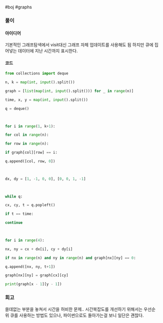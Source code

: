 #boj #graphs
### 풀이
#### 아이디어
기본적인 그래프탐색에서 visit대신 그래프 자체 업데이트를 사용해도 됨
하지만 큐에 집어넣는 데이터에 지난 시간까지 표시한다.

#### 코드
```python
from collections import deque

n, k = map(int, input().split())

graph = [list(map(int, input().split())) for _ in range(n)]

time, x, y = map(int, input().split())

q = deque()

  

for i in range(1, k+1):

for col in range(n):

for row in range(n):

if graph[col][row] == i:

q.append([col, row, 0])

  

dx, dy = [1, -1, 0, 0], [0, 0, 1, -1]

  

while q:

cx, cy, t = q.popleft()

if t == time:

continue

  

for i in range(4):

nx, ny = cx + dx[i], cy + dy[i]

if nx in range(n) and ny in range(n) and graph[nx][ny] == 0:

q.append([nx, ny, t+1])

graph[nx][ny] = graph[cx][cy]

print(graph[x - 1][y - 1])

```

### 회고
쓸데없는 부분을 놓쳐서 시간을 허비한 문제..
시간복잡도를 개선하기 위해서는 우선순위 큐를 사용하는 방법도 있으나, 파이썬으로도 돌아가는걸 보니 일단은 괜찮다.